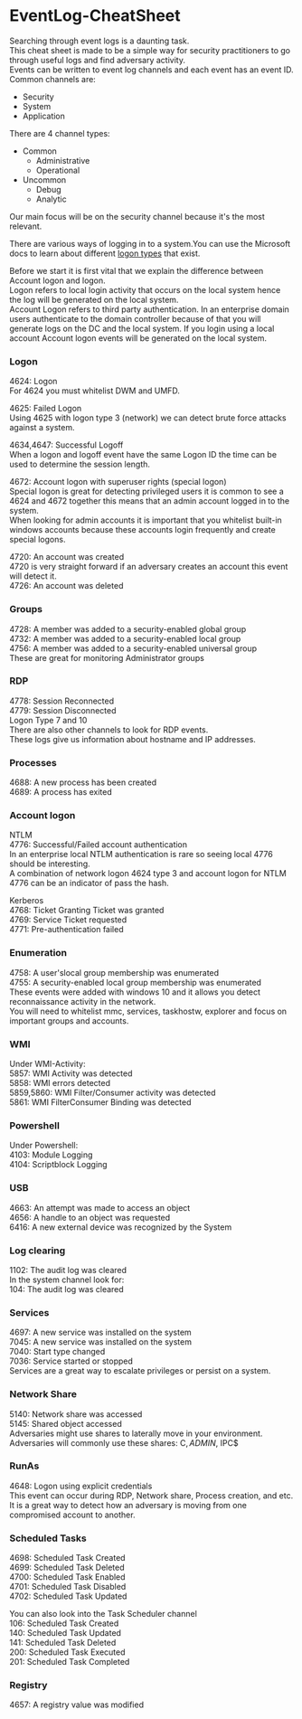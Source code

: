 # EventLog-CheatSheet
Searching through event logs is a daunting task.  
This cheat sheet is made to be a simple way for security practitioners to go through useful logs and find adversary activity.  
Events can be written to event log channels and each event has an event ID.   
Common channels are:  
* Security
* System
* Application  

There are 4 channel types:  
* Common
	- Administrative 
	- Operational
* Uncommon
	- Debug
	- Analytic



Our main focus will be on the security channel because it's the most relevant.  
  
There are various ways of logging in to a system.You can use the Microsoft docs to learn about different [logon types](https://docs.microsoft.com/en-us/windows-server/identity/securing-privileged-access/reference-tools-logon-types) that exist. 
  
Before we start it is first vital that we explain the difference between Account logon and logon.  
Logon refers to local login activity that occurs on the local system hence the log will be generated on the local system.  
Account Logon refers to third party authentication. In an enterprise domain users authenticate to the domain controller because of that you will generate logs on the DC and the local system. If you login using a local account Account logon events will be generated on the local system.  

### Logon
4624: Logon  
For 4624 you must whitelist DWM and UMFD.  
  
4625: Failed Logon  
Using 4625 with logon type 3 (network) we can detect brute force attacks against a system.  

  
4634,4647: Successful Logoff  
When a logon and logoff event have the same Logon ID the time can be used to determine the session length.  
  
4672: Account logon with superuser rights (special logon)  
Special logon is great for detecting privileged users it is common to see a 4624 and 4672 together this means that an admin account logged in to the system.  
When looking for admin accounts it is important that you whitelist built-in windows accounts because these accounts login frequently and create special logons.  
  
4720: An account was created  
4720 is very straight forward if an adversary creates an account this event will detect it.  
4726: An account was deleted  
  
  
### Groups
4728: A member was added to a security-enabled global group  
4732: A member was added to a security-enabled local group  
4756: A member was added to a security-enabled universal group  
These are great for monitoring Administrator groups    

 

### RDP
4778: Session Reconnected  
4779: Session Disconnected  
Logon Type 7 and 10  
There are also other channels to look for RDP events.  
These logs give us information about hostname and IP addresses.  


### Processes
4688: A new process has been created  
4689: A process has exited  


### Account logon
NTLM  
4776: Successful/Failed account authentication  
In an enterprise local NTLM authentication is rare so seeing local 4776 should be interesting.  
A combination of network logon 4624 type 3 and account logon for NTLM 4776 can be an indicator of pass the hash.  
  
Kerberos  
4768: Ticket Granting Ticket was granted   
4769: Service Ticket requested   
4771: Pre-authentication failed   

### Enumeration
4758: A user'slocal group membership was enumerated  
4755: A security-enabled local group membership was enumerated  
These events were added with windows 10 and it allows you detect reconnaissance activity in the network.  
You will need to whitelist mmc, services, taskhostw, explorer and focus on important groups and accounts.  



### WMI
Under WMI-Activity:  
5857: WMI Activity was detected  
5858: WMI errors detected  
5859,5860: WMI Filter/Consumer activity was detected  
5861: WMI FilterConsumer Binding was detected  


### Powershell
Under Powershell:  
4103: Module Logging  
4104: Scriptblock Logging  


### USB
4663: An attempt was made to access an object  
4656: A handle to an object was requested  
6416: A new external device was recognized by the System  


### Log clearing
1102: The audit log was cleared  
In the system channel look for:  
104: The audit log was cleared

### Services
4697: A new service was installed on the system  
7045: A new service was installed on the system   
7040: Start type changed   
7036: Service started or stopped  
Services are a great way to escalate privileges or persist on a system.  



### Network Share  
5140: Network share was accessed  
5145: Shared object accessed  
Adversaries might use shares to laterally move in your environment.  
Adversaries will commonly use these shares: C$, ADMIN$, IPC$  


### RunAs  
4648: Logon using explicit credentials   
This event can occur during RDP, Network share, Process creation, and etc.  
It is a great way to detect how an adversary is moving from one compromised account to another.  


### Scheduled Tasks  
4698: Scheduled Task Created  
4699: Scheduled Task Deleted  
4700: Scheduled Task Enabled  
4701: Scheduled Task Disabled  
4702: Scheduled Task Updated  

You can also look into the Task Scheduler channel  
106: Scheduled Task Created  
140: Scheduled Task Updated  
141: Scheduled Task Deleted  
200: Scheduled Task Executed  
201: Scheduled Task Completed  

### Registry  
4657: A registry value was modified   




